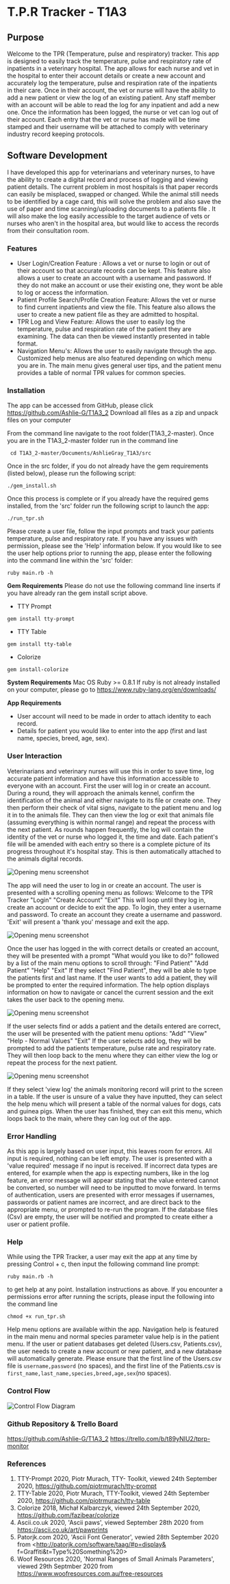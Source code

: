 # T.P.R Tracker - T1A3
## Purpose
Welcome to the TPR (Temperature, pulse and respiratory) tracker. This app is designed to easily track the temperature, pulse and respiratory rate of inpatients in a veterinary hospital.
The app allows for each nurse and vet in the hospital to enter their account details or create a new account and accurately log the temperature, pulse and respiration rate of the inpatients in their care. Once in their account, the vet or nurse will have the ability to add a new patient or view the log of an existing patient. Any staff member with an account will be able to read the log for any inpatient and add a new one. Once the information has been logged, the nurse or vet can log out of their account. Each entry that the vet or nurse has made will be time stamped and their username will be attached to comply with veterinary industry record keeping protocols.

## Software Development
I have developed this app for veterinarians and veterinary nurses, to have the ability to create a digital record and process of logging and viewing patient details. The current problem in most hospitals is that paper records can easily be misplaced, swapped or changed. While the animal still needs to be identified by a cage card, this will solve the problem and also save the use of paper and time scanning/uploading documents to a patients file . It will also make the log easily accessible to the target audience of vets or nurses who aren't in the hospital area, but would like to access the records from their consultation room.

### Features
- User Login/Creation Feature : Allows a vet or nurse to login or out of their account so that accurate records can be kept. This feature also allows a user to create an account with a username and password. If they do not make an account or use their existing one, they wont be able to log or access the information.
- Patient Profile Search/Profile Creation Feature: Allows the vet or nurse to find current inpatients and view the file. This feature also allows the user to create a new patient file as they are admitted to hospital.
- TPR Log and View Feature: Allows the user to easily log the temperature, pulse and respiration rate of the patient they are examining. The data can then be viewed instantly presented in table format.
- Navigation Menu's: Allows the user to easily navigate through the app. Customized help menus are also featured depending on which menu you are in. The main menu gives general user tips, and the patient menu provides a table of normal TPR values for common species.


### Installation
The app can be accessed from GitHub, please click https://github.com/Ashlie-G/T1A3_2
Download all files as a zip and unpack files on your computer

From the command line navigate to the root folder(T1A3_2-master).
Once you are in the T1A3_2-master folder run in the command line 

``` cd T1A3_2-master/Documents/AshlieGray_T1A3/src``` 

Once in the src folder, if you do not already have the gem requirements (listed below), please run the following script:

```./gem_install.sh```

Once this process is complete or if you already have the required gems installed, from the 'src' folder run the following script to launch the app:

```./run_tpr.sh```

Please create a user file, follow the input prompts and track your patients temperature, pulse and respiratory rate.
If you have any issues with permission, please see the 'Help' information below.
If you would like to see the user help options prior to running the app, please enter the following into the command line within the 'src' folder:

```ruby main.rb -h```

**Gem Requirements**
Please do not use the following command line inserts if you have already ran the gem install script above.
 - TTY Prompt

 ```gem install tty-prompt```

 - TTY Table

 ```gem install tty-table```

 - Colorize

 ```gem install-colorize```


**System Requirements**
Mac OS
Ruby >= 0.8.1
If ruby is not already installed on your computer, please go to https://www.ruby-lang.org/en/downloads/ 

**App Requirements**
- User account will need to be made in order to attach identity to each record.
- Details for patient you would like to enter into the app (first and last name, species, breed, age, sex).

### User Interaction

Veterinarians and veterinary nurses will use this in order to save time, log accurate patient information and have this information accessible to everyone with an account. First the user will log in or create an account. During a round, they will approach the animals kennel, confirm the identification of the animal and either navigate to its file or create one. They then perform their check of vital signs, navigate to the patient menu and log it in to the animals file. They can then view the log or exit that animals file (assuming everything is within normal range) and repeat the process with the next patient. As rounds happen frequently, the log will contain the identity of the vet or nurse who logged it, the time and date. Each patient's file will be amended with each entry so there is a complete picture of its progress throughout it's hospital stay. This is then automatically attached to the animals digital records.

![Opening menu screenshot](docs/openingmenu.png)

The app will need the user to log in or create an account. The user is presented with a scrolling opening menu as follows:
Welcome to the TPR Tracker
"Login"
"Create Account"
"Exit"
This will loop until they log in, create an account or decide to exit the app. To login, they enter a username and password. To create an account they create a username and password. 'Exit' will present a 'thank you' message and exit the app.

![Opening menu screenshot](docs/mainmenu.png)

Once the user has logged in the with correct details or created an account, they will be presented with a prompt "What would you like to do?" followed by a list of the main menu options to scroll through:
"Find Patient"
"Add Patient"
"Help"
"Exit"
If they select "Find Patient", they will be able to type the patients first and last name. If the user wants to add a patient, they will be prompted to enter the required information. The help option displays information on how to navigate or cancel the current session and the exit takes the user back to the opening menu. 

![Opening menu screenshot](docs/patientmenu.png)

If the user selects find or adds a patient and the details entered are correct, the user will be presented with the patient menu options:
"Add"
"View"
"Help - Normal Values"
"Exit" 
If the user selects add log, they will be prompted to add the patients temperature, pulse rate and respiratory rate. They will then loop back to the menu where they can either view the log or repeat the process for the next patient.

![Opening menu screenshot](docs/viewlog.png)

If they select 'view log' the animals monitoring record will print to the screen in a table. 
If the user is unsure of a value they have inputted, they can select the help menu which will present a table of the normal values for dogs, cats and guinea pigs.
When the user has finished, they can exit this menu, which loops back to the main, where they can log out of the app.

### Error Handling

As this app is largely based on user input, this leaves room for errors.
All input is required, nothing can be left empty. The user is presented with a 'value required' message if no input is received.
If incorrect data types are entered, for example when the app is expecting numbers, like in the log feature, an error message will appear stating that the value entered cannot be converted, so number will need to be inputted to move forward.
In terms of authentication, users are presented with error messages if usernames, passwords or patient names are incorrect, and are direct back to the appropriate menu, or prompted to re-run the program.
If the database files (Csv) are empty, the user will be notified and prompted to create either a user or patient profile.

### Help
While using the TPR Tracker, a user may exit the app at any time by pressing Control + c, then input the following command line prompt:

```ruby main.rb -h```

to get help at any point.
Installation instructions as above.
If you encounter a permissions error after running the scripts, please input the following into the command line

```chmod +x run_tpr.sh```

Help menu options are available within the app. Navigation help is featured in the main menu and normal species parameter value help is in the patient menu.
If the user or patient databases get deleted (Users.csv, Patients.csv), the user needs to create a new account or new patient, and a new database will automatically generate.
Please ensure that the first line of the Users.csv file is ```username,password``` (no spaces), and the first line of the Patients.csv is ```first_name,last_name,species,breed,age,sex```(no spaces).

### Control Flow
![Control Flow Diagram](docs/tprcontrolfinal.png)

### Github Repository & Trello Board
https://github.com/Ashlie-G/T1A3_2
https://trello.com/b/t89yNIU2/tprp-monitor


### References
1. TTY-Prompt 2020, Piotr Murach, TTY- Toolkit, viewed 24th September 2020, <https://github.com/piotrmurach/tty-prompt>
2. TTY-Table 2020, Piotr Murach, TTY-Toolkit, viewed 24th September 2020, <https://github.com/piotrmurach/tty-table>
3. Colorize 2018, Michał Kalbarczyk, viewed 24th September 2020, <https://github.com/fazibear/colorize>
4. Ascii.co.uk 2020, 'Ascii paws', viewed September 28th 2020 from <https://ascii.co.uk/art/pawprints>
5. Patorjk.com 2020, 'Ascii Font Generator', vewied 28th September 2020 from <http://patorjk.com/software/taag/#p=display&      f=Graffiti&t=Type%20Something%20>
6. Woof Resources 2020, 'Normal Ranges of Small Animals Parameters', viewed 29th Septmber 2020 from <https://www.woofresources.com.au/free-resources>


